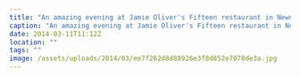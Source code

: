 ```yaml
---
title: "An amazing evening at Jamie Oliver's Fifteen restaurant in Newquay with my wife."
caption: "An amazing evening at Jamie Oliver's Fifteen restaurant in Newquay with my wife."
date: 2014-03-11T11:12Z
location: ""
tags: ""
image: /assets/uploads/2014/03/ee7f262d8d88926e3f8d852e7078de3a.jpg
---
```

